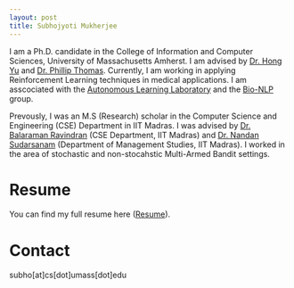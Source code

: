 ```yaml
---
layout: post
title: Subhojyoti Mukherjee
---
```

I am a Ph.D. candidate in the College of Information and Computer Sciences, University of Massachusetts Amherst. I am advised by [Dr. Hong Yu](https://www.cics.umass.edu/faculty/directory/hong_yu) and [Dr. Phillip Thomas](http://psthomas.com/). Currently, I am working in applying Reinforcement Learning techniques in medical applications. I am asscociated with the [Autonomous Learning Laboratory](http://www-anw.cs.umass.edu/) and the [Bio-NLP](https://bio-nlp.org/index.php) group.
   
   Prevously, I was an M.S (Research) scholar in the Computer Science and Engineering (CSE) Department in IIT Madras. I was advised by [Dr. Balaraman Ravindran](https://www.cse.iitm.ac.in/~ravi/) (CSE Department, IIT Madras) and [Dr. Nandan Sudarsanam](https://doms.iitm.ac.in/index.php/nandan-s) (Department of Management Studies, IIT Madras). I worked in the area of stochastic and non-stocahstic Multi-Armed Bandit settings.


# Resume

You can find my full resume here ([Resume](/pdf/subho_cv.pdf)).

# Contact 

subho[at]cs[dot]umass[dot]edu
